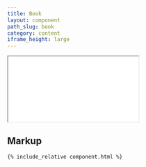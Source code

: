 ```yaml
---
title: Book
layout: component
path_slug: book
category: content
iframe_height: large
---
```


<iframe {% if page.iframe_height %}class="h-{{ page.iframe_height }}"{% endif %} src="{{ site.baseurl }}/component/{{ page.path_slug }}/example.html"></iframe>

## Markup
```html
{% include_relative component.html %}
```